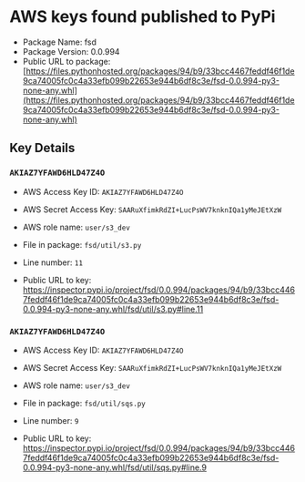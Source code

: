 # AWS keys found published to PyPi

* Package Name: fsd
* Package Version: 0.0.994
* Public URL to package: [https://files.pythonhosted.org/packages/94/b9/33bcc4467feddf46f1de9ca74005fc0c4a33efb099b22653e944b6df8c3e/fsd-0.0.994-py3-none-any.whl](https://files.pythonhosted.org/packages/94/b9/33bcc4467feddf46f1de9ca74005fc0c4a33efb099b22653e944b6df8c3e/fsd-0.0.994-py3-none-any.whl)

## Key Details

### `AKIAZ7YFAWD6HLD47Z4O`

* AWS Access Key ID: `AKIAZ7YFAWD6HLD47Z4O`
* AWS Secret Access Key: `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` 
* AWS role name: `user/s3_dev`
* File in package: `fsd/util/s3.py`
* Line number: `11`

* Public URL to key: https://inspector.pypi.io/project/fsd/0.0.994/packages/94/b9/33bcc4467feddf46f1de9ca74005fc0c4a33efb099b22653e944b6df8c3e/fsd-0.0.994-py3-none-any.whl/fsd/util/s3.py#line.11



### `AKIAZ7YFAWD6HLD47Z4O`

* AWS Access Key ID: `AKIAZ7YFAWD6HLD47Z4O`
* AWS Secret Access Key: `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` 
* AWS role name: `user/s3_dev`
* File in package: `fsd/util/sqs.py`
* Line number: `9`

* Public URL to key: https://inspector.pypi.io/project/fsd/0.0.994/packages/94/b9/33bcc4467feddf46f1de9ca74005fc0c4a33efb099b22653e944b6df8c3e/fsd-0.0.994-py3-none-any.whl/fsd/util/sqs.py#line.9


